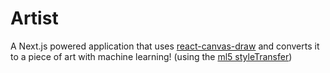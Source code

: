 # Artist

A Next.js powered application that uses [react-canvas-draw](https://github.com/embiem/react-canvas-draw) and converts it to a piece of art with machine learning! (using the [ml5 styleTransfer](https://ml5js.org/reference/api-StyleTransfer/))
